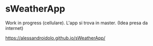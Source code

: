 # sWeatherApp

Work in progress (cellulare).
L'app si trova in master.
(Idea presa da internet)

https://alessandroidolo.github.io/sWeatherApp/
